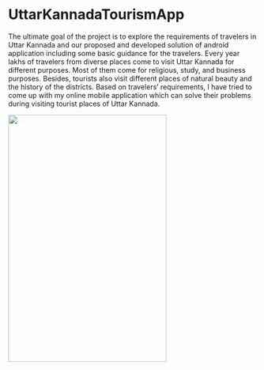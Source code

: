 # UttarKannadaTourismApp
   The ultimate goal of the project is to explore the requirements of travelers in Uttar Kannada and our proposed and developed solution of android application including some basic guidance for the travelers. Every year lakhs of travelers from diverse places come to visit Uttar Kannada for different purposes. Most of them come for religious, study, and business purposes. Besides, tourists also visit different places of natural beauty and the history of the districts. Based on travelers’ requirements,  I have tried to come up with my online mobile application which can solve their problems during visiting tourist places of Uttar Kannada. 
 
<img src="https://github.com/Kartik018/UttarKannadaTourismApp/blob/master/gif4.gif" height="500" width="320">
